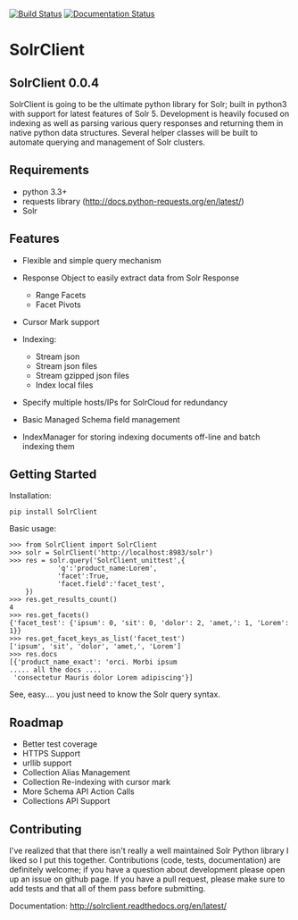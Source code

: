 [![Build Status](https://travis-ci.org/moonlitesolutions/SolrClient.svg?branch=master)](https://travis-ci.org/moonlitesolutions/SolrClient)
[![Documentation Status](https://readthedocs.org/projects/solrclient/badge/?version=latest)](http://solrclient.readthedocs.org/en/latest/?badge=latest)

# SolrClient
SolrClient 0.0.4
----------
SolrClient is going to be the ultimate python library for Solr; built in python3 with support for latest features of Solr 5. Development is heavily focused on indexing as well as parsing various query responses and returning them in native python data structures. Several helper classes will be built to automate querying and management of Solr clusters. 

Requirements
----------
* python 3.3+
* requests library (http://docs.python-requests.org/en/latest/)
* Solr


Features
----------
* Flexible and simple query mechanism
* Response Object to easily extract data from Solr Response

  * Range Facets
  * Facet Pivots
* Cursor Mark support
* Indexing:

  * Stream json
  * Stream json files
  * Stream gzipped json files
  * Index local files
* Specify multiple hosts/IPs for SolrCloud for redundancy
* Basic Managed Schema field management
* IndexManager for storing indexing documents off-line and batch indexing them

Getting Started
----------
Installation:
    
	pip install SolrClient

Basic usage: 

	>>> from SolrClient import SolrClient
	>>> solr = SolrClient('http://localhost:8983/solr')
	>>> res = solr.query('SolrClient_unittest',{
                'q':'product_name:Lorem',
                'facet':True,
                'facet.field':'facet_test',
        })
	>>> res.get_results_count()
	4
	>>> res.get_facets()
	{'facet_test': {'ipsum': 0, 'sit': 0, 'dolor': 2, 'amet,': 1, 'Lorem': 1}}
	>>> res.get_facet_keys_as_list('facet_test')
	['ipsum', 'sit', 'dolor', 'amet,', 'Lorem']
	>>> res.docs
	[{'product_name_exact': 'orci. Morbi ipsum 
	..... all the docs .... 
	 'consectetur Mauris dolor Lorem adipiscing'}]

See, easy.... you just need to know the Solr query syntax. 


Roadmap
----------
* Better test coverage
* HTTPS Support
* urllib support
* Collection Alias Management
* Collection Re-indexing with cursor mark
* More Schema API Action Calls
* Collections API Support

Contributing
----------
I've realized that that there isn't really a well maintained Solr Python library I liked so I put this together. Contributions (code, tests, documentation) are definitely welcome; if you have a question about development please open up an issue on github page. If you have a pull request, please make sure to add tests and that all of them pass before submitting. 


Documentation: 
http://solrclient.readthedocs.org/en/latest/